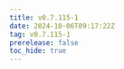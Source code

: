 ```yaml
---
title: v0.7.115-1
date: 2024-10-06T09:17:22Z
tag: v0.7.115-1
prerelease: false
toc_hide: true
---
```




